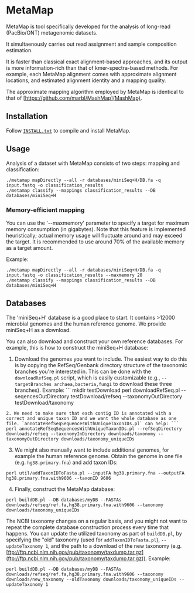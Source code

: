 MetaMap
========================================================================

MetaMap is tool specifically developed for the analysis of long-read (PacBio/ONT) metagenomic datasets.

It simultaenously carries out read assignment and sample composition estimation.

It is faster than classical exact alignment-based approaches, and its output is more information-rich than that of kmer-spectra-based methods. For example, each MetaMap alignment comes with approximate alignment locations, and estimated alignment identity and a mapping quality.

The approximate mapping algorithm employed by MetaMap is identical to that of [https://github.com/marbl/MashMap](MashMap).


## Installation
Follow [`INSTALL.txt`](INSTALL.txt) to compile and install MetaMap.

## Usage

Analysis of a dataset with MetaMap consists of two steps: mapping and classification:

```
./metamap mapDirectly --all -r databases/miniSeq+H/DB.fa -q input.fastq -o classification_results
./metamap classify --mappings classification_results --DB databases/miniSeq+H
```

### Memory-efficient mapping

You can use the '--maxmemory' parameter to specify a target for maximum memory consumption (in gigabytes). Note that this feature is implemented heuristically; actual memory usage will fluctuate around and may exceed the target. It is recommended to use around 70% of the available memory as a target amount.

Example:

```
./metamap mapDirectly --all -r databases/miniSeq+H/DB.fa -q input.fastq -o classification_results --maxmemory 20
./metamap classify --mappings classification_results --DB databases/miniSeq+H
```

## Databases

The 'miniSeq+H' database is a good place to start. It contains >12000 microbial genomes and the human reference genome. We provide miniSeq+H as a download.

You can also download and construct your own reference databases. For example, this is how to construct the miniSeq+H database:


1. Download the genomes you want to include. The easiest way to do this is by copying the RefSeq/Genbank directory structure of the taxonomic branches you're interested in. This can be done with the `downloadRefSeq.pl` script, which is easily customizable (e.g., `--targetBranches archaea,bacteria,fungi` to download these three branches). Example: ```
mkdir testDownload
perl downloadRefSeq.pl --seqencesOutDirectory testDownload/refseq --taxonomyOutDirectory testDownload/taxonomy
```
2. We need to make sure that each contig ID is annotated with a correct and unique taxon ID and we want the whole database as one file. `annotateRefSeqSequencesWithUniqueTaxonIDs.pl` can help: ```
perl annotateRefSeqSequencesWithUniqueTaxonIDs.pl --refSeqDirectory downloads/refseq --taxonomyInDirectory downloads/taxonomy --taxonomyOutDirectory downloads/taxonomy_uniqueIDs
```
3. We might also manually want to include additional genomes, for example the human reference genome. Obtain the genome in one file (e.g. `hg38.primary.fna`) and add taxon IDs:
```
perl util/addTaxonIDToFasta.pl --inputFA hg38.primary.fna --outputFA hg38.primary.fna.with9606 --taxonID 9606
```
4. Finally, construct the MetaMap database:
```
perl buildDB.pl --DB databases/myDB --FASTAs downloads/refseq/ref.fa,hg38.primary.fna.with9606 --taxonomy downloads/taxonomy_uniqueIDs
```
The NCBI taxonomy changes on a regular basis, and you might not want to repeat the complete database construction process every time that happens. You can update the utilized taxonomy as part of `buildDB.pl`, by specifying the "old" taxonomy (used for `addTaxonIDToFasta.pl`), `--updateTaxonomy 1`, and the path to a download of the new taxonomy (e.g. [ftp://ftp.ncbi.nlm.nih.gov/pub/taxonomy/taxdump.tar.gz](ftp://ftp.ncbi.nlm.nih.gov/pub/taxonomy/taxdump.tar.gz)). Example:

```
perl buildDB.pl --DB databases/myDB --FASTAs downloads/refseq/ref.fa,hg38.primary.fna.with9606 --taxonomy downloads/new_taxonomy --oldTaxonomy downloads/taxonomy_uniqueIDs --updateTaxonomy 1
```





